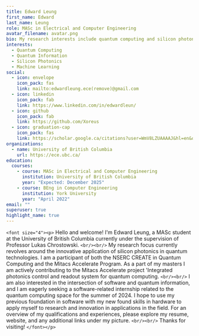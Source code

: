 ```yaml
---
title: Edward Leung
first_name: Edward
last_name: Leung
role: MASc in Electrical and Computer Engineering
avatar_filename: avatar.png
bio: My research interests include quantum computing and silicon photonics.
interests:
  - Quantum Computing
  - Quantum Information
  - Silicon Photonics
  - Machine Learning
social:
  - icon: envelope
    icon_pack: fas
    link: mailto:edwardleung.ece(remove)@gmail.com
  - icon: linkedin
    icon_pack: fab
    link: https://www.linkedin.com/in/edwardleun/
  - icon: github
    icon_pack: fab
    link: https://github.com/Xoreus
  - icon: graduation-cap
    icon_pack: fas
    link: https://scholar.google.ca/citations?user=WmV8LZUAAAAJ&hl=en&oi=sra
organizations:
  - name: University of British Columbia
    url: https://ece.ubc.ca/
education:
  courses:
    - course: MASc in Electrical and Computer Engineering
      institution: University of British Columbia
      year: "Expected: December 2025"
    - course: BEng in Computer Engineering
      institution: York University
      year: "April 2022"
email: ""
superuser: true
highlight_name: true
---
```

`<font size="4"><p>`
Hello and welcome! I'm Edward Leung, a MASc student at the University of British Columbia currently under the supervision of Professor Lukas Chrostowski.
`<br/><br/>`
My research focus currently revolves around the innovative application of silicon photonics in quantum technologies. I am a participant of both the NSERC CREATE in Quantum Computing and the Mitacs Accelerate Program. As a part of my masters I am actively contributing to the Mitacs Accelerate project 'Integrated photonics control and readout system for quantum computing.
`<br/><br/>`
I am also interested in the intersection of software and quantum information, and I am eagerly seeking a software-related internship related to the quantum computing space for the summer of 2024. I hope to use my previous foundation in software with my new found skills in hardware to apply myself to research and innovation in applications in the field. For an overview of my qualifications and experiences, please explore my resume, website, and any additional links under my picture.
`<br/><br/>`
Thanks for visiting!
`</font></p>`

